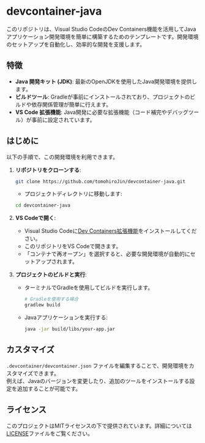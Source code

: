 # devcontainer-java

このリポジトリは、Visual Studio CodeのDev Containers機能を活用してJavaアプリケーション開発環境を簡単に構築するためのテンプレートです。開発環境のセットアップを自動化し、効率的な開発を支援します。

## 特徴

- **Java 開発キット (JDK)**: 最新のOpenJDKを使用したJava開発環境を提供します。
- **ビルドツール**: Gradleが事前にインストールされており、プロジェクトのビルドや依存関係管理が簡単に行えます。
- **VS Code 拡張機能**: Java開発に必要な拡張機能（コード補完やデバッグツール）が事前に設定されています。

## はじめに

以下の手順で、この開発環境を利用できます。

1. **リポジトリをクローンする**:

   ```bash
   git clone https://github.com/tomohiroJin/devcontainer-java.git
   ```

   - プロジェクトディレクトリに移動します:

   ```bash
   cd devcontainer-java
   ```

2. **VS Codeで開く**:
   - Visual Studio Codeに[Dev Containers拡張機能](https://code.visualstudio.com/docs/devcontainers/containers)をインストールしてください。
   - このリポジトリをVS Codeで開きます。
   - 「コンテナで再オープン」を選択すると、必要な開発環境が自動的にセットアップされます。

3. **プロジェクトのビルドと実行**:
   - ターミナルでGradleを使用してビルドを実行します。

     ```bash
     # Gradleを使用する場合
     gradlew build
     ```

   - Javaアプリケーションを実行する:

     ```bash
     java -jar build/libs/your-app.jar
     ```

## カスタマイズ

`.devcontainer/devcontainer.json` ファイルを編集することで、開発環境をカスタマイズできます。  
例えば、Javaのバージョンを変更したり、追加のツールをインストールする設定を追加することが可能です。

## ライセンス

このプロジェクトはMITライセンスの下で提供されています。詳細については[LICENSE](LICENSE)ファイルをご覧ください。
